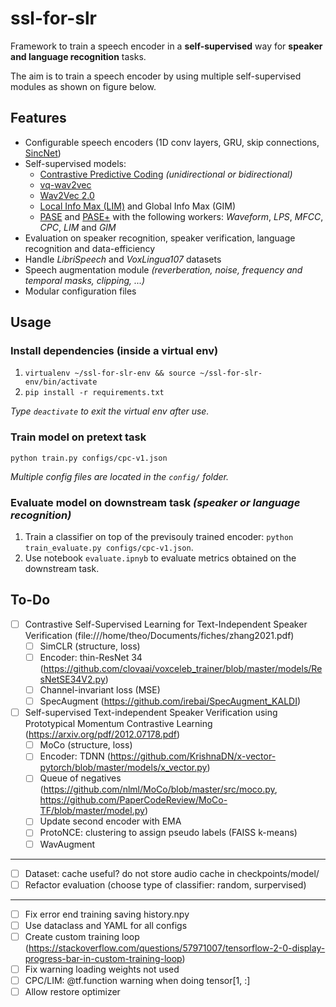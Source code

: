 # ssl-for-slr

Framework to train a speech encoder in a **self-supervised** way for **speaker and language recognition** tasks.

The aim is to train a speech encoder by using multiple self-supervised modules as shown on figure below.

## Features

- Configurable speech encoders (1D conv layers, GRU, skip connections, [SincNet](https://arxiv.org/abs/1808.00158))
- Self-supervised models:
    - [Contrastive Predictive Coding](https://arxiv.org/pdf/1807.03748.pdf) *(unidirectional or bidirectional)*
    - [vq-wav2vec](https://arxiv.org/pdf/1910.05453.pdf)
    - [Wav2Vec 2.0](https://arxiv.org/pdf/2006.11477.pdf)
    - [Local Info Max (LIM)](https://arxiv.org/pdf/1812.00271.pdf) and Global Info Max (GIM)
    - [PASE](https://arxiv.org/pdf/1904.03416.pdf) and [PASE+](https://arxiv.org/pdf/2001.09239.pdf) with the following workers: *Waveform*, *LPS*, *MFCC*, *CPC*, *LIM* and *GIM*
- Evaluation on speaker recognition, speaker verification, language recognition and data-efficiency
- Handle *LibriSpeech* and *VoxLingua107* datasets
- Speech augmentation module *(reverberation, noise, frequency and temporal masks, clipping, ...)*
- Modular configuration files

## Usage

### Install dependencies (inside a virtual env)

1. `virtualenv ~/ssl-for-slr-env && source ~/ssl-for-slr-env/bin/activate`
2. `pip install -r requirements.txt`

*Type `deactivate` to exit the virtual env after use.*

### Train model on pretext task

```
python train.py configs/cpc-v1.json
```

*Multiple config files are located in the `config/` folder.*

### Evaluate model on downstream task *(speaker or language recognition)*

1. Train a classifier on top of the previsouly trained encoder: `python train_evaluate.py configs/cpc-v1.json`.
2. Use notebook `evaluate.ipnyb` to evaluate metrics obtained on the downstream task.

## To-Do

- [ ] Contrastive Self-Supervised Learning for Text-Independent Speaker Verification (file:///home/theo/Documents/fiches/zhang2021.pdf)
    - [ ] SimCLR (structure, loss)
    - [ ] Encoder: thin-ResNet 34 (https://github.com/clovaai/voxceleb_trainer/blob/master/models/ResNetSE34V2.py)
    - [ ] Channel-invariant loss (MSE)
    - [ ] SpecAugment (https://github.com/irebai/SpecAugment_KALDI)

- [ ] Self-supervised Text-independent Speaker Verification using Prototypical Momentum Contrastive Learning (https://arxiv.org/pdf/2012.07178.pdf)
    - [ ] MoCo (structure, loss)
    - [ ] Encoder: TDNN (https://github.com/KrishnaDN/x-vector-pytorch/blob/master/models/x_vector.py)
    - [ ] Queue of negatives (https://github.com/nlml/MoCo/blob/master/src/moco.py, https://github.com/PaperCodeReview/MoCo-TF/blob/master/model.py)
    - [ ] Update second encoder with EMA
    - [ ] ProtoNCE: clustering to assign pseudo labels (FAISS k-means)
    - [ ] WavAugment

---

- [ ] Dataset: cache useful? do not store audio cache in checkpoints/model/
- [ ] Refactor evaluation (choose type of classifier: random, surpervised)

---

- [ ] Fix error end training saving history.npy
- [ ] Use dataclass and YAML for all configs
- [ ] Create custom training loop (https://stackoverflow.com/questions/57971007/tensorflow-2-0-display-progress-bar-in-custom-training-loop)
- [ ] Fix warning loading weights not used
- [ ] CPC/LIM: @tf.function warning when doing tensor[1, :]
- [ ] Allow restore optimizer